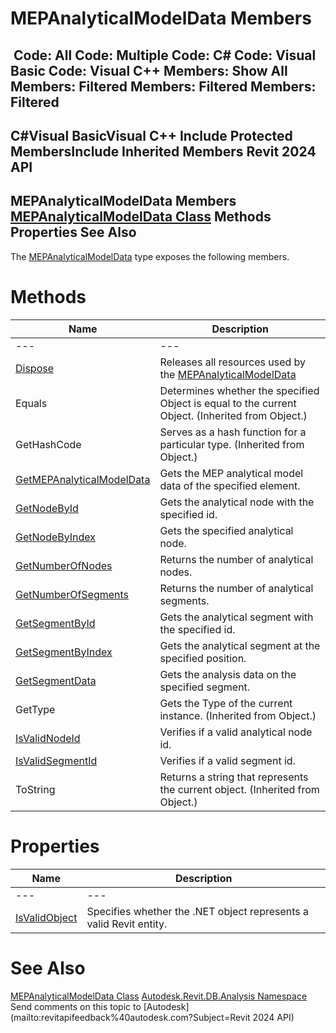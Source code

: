 # MEPAnalyticalModelData Members

﻿
 Code: All Code: Multiple Code: C# Code: Visual Basic Code: Visual C++  Members: Show All Members: Filtered Members: Filtered Members: Filtered   
---  
C#Visual BasicVisual C++
Include Protected MembersInclude Inherited Members
Revit 2024 API  
---  
MEPAnalyticalModelData Members  
[MEPAnalyticalModelData Class](9bb95365-04a3-6c28-5f72-477facd80cbc.md "MEPAnalyticalModelData Class") Methods Properties See Also  
---  
The [MEPAnalyticalModelData](9bb95365-04a3-6c28-5f72-477facd80cbc.md "MEPAnalyticalModelData Class") type exposes the following members.
# Methods
| Name | Description |
| --- | --- |
| --- | --- | --- |
| [Dispose](ed2266e1-f95c-0be1-7546-4d8c43790c26.md "Dispose Method") | Releases all resources used by the [MEPAnalyticalModelData](9bb95365-04a3-6c28-5f72-477facd80cbc.md "MEPAnalyticalModelData Class") |
| Equals | Determines whether the specified Object is equal to the current Object. (Inherited from Object.) |
| GetHashCode | Serves as a hash function for a particular type.  (Inherited from Object.) |
| [GetMEPAnalyticalModelData](ba3e03e0-5a6c-9aa4-bafd-266af8958838.md "GetMEPAnalyticalModelData Method") | Gets the MEP analytical model data of the specified element. |
| [GetNodeById](4cd9a535-f3da-c375-06cd-dfda231933a6.md "GetNodeById Method") | Gets the analytical node with the specified id. |
| [GetNodeByIndex](9ebcaff8-b11a-e81a-3e95-eb30eff36c52.md "GetNodeByIndex Method") | Gets the specified analytical node. |
| [GetNumberOfNodes](fbc8f343-ec8b-71ca-f079-e65b63bef550.md "GetNumberOfNodes Method") | Returns the number of analytical nodes. |
| [GetNumberOfSegments](4c6a69d1-b780-d654-e5a8-853320eef50f.md "GetNumberOfSegments Method") | Returns the number of analytical segments. |
| [GetSegmentById](d251400b-5c09-ff21-6340-df144707123e.md "GetSegmentById Method") | Gets the analytical segment with the specified id. |
| [GetSegmentByIndex](459a0ee4-5aa7-5a7a-dc1d-405a9cb5dec8.md "GetSegmentByIndex Method") | Gets the analytical segment at the specified position. |
| [GetSegmentData](9f0dcd5d-569a-4e50-3c9a-39491227840d.md "GetSegmentData Method") | Gets the analysis data on the specified segment. |
| GetType | Gets the Type of the current instance. (Inherited from Object.) |
| [IsValidNodeId](39d401aa-ea92-684d-fd0a-9feed7c4c765.md "IsValidNodeId Method") | Verifies if a valid analytical node id. |
| [IsValidSegmentId](33b70a25-cd65-f58f-e8c7-a0f6bc492be1.md "IsValidSegmentId Method") | Verifies if a valid segment id. |
| ToString | Returns a string that represents the current object. (Inherited from Object.) |

# Properties
| Name | Description |
| --- | --- |
| --- | --- | --- |
| [IsValidObject](10995542-a5ca-2b22-6f3e-5453fbb77fba.md "IsValidObject Property") | Specifies whether the .NET object represents a valid Revit entity. |

# See Also
[MEPAnalyticalModelData Class](9bb95365-04a3-6c28-5f72-477facd80cbc.md "MEPAnalyticalModelData Class")
[Autodesk.Revit.DB.Analysis Namespace](958e2e12-587d-f188-5d7b-f13d7dbfdf48.md "Autodesk.Revit.DB.Analysis Namespace")
Send comments on this topic to [Autodesk](mailto:revitapifeedback%40autodesk.com?Subject=Revit 2024 API)